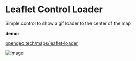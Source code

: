 Leaflet Control Loader
==============

Simple control to show a gif loader to the center of the map

**demo:**

[opengeo.tech/maps/leaflet-loader](https://opengeo.tech/maps/leaflet-loader/)


![Image](https://raw.githubusercontent.com/stefanocudini/leaflet-loader/master/images/leaflet-loader-demo.jpg)
